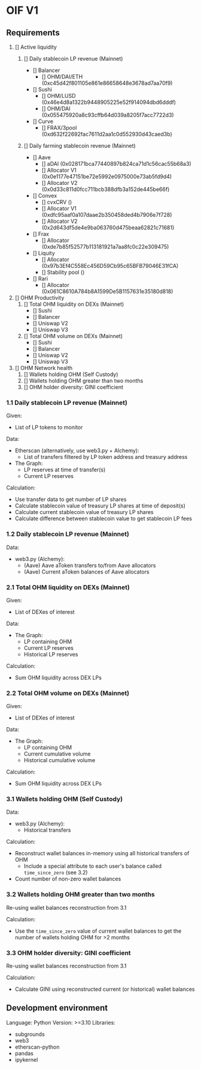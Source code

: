 # OIF V1

## Requirements
1. [] Active liquidity
    1. [] Daily stablecoin LP revenue (Mainnet)
        - [] Balancer
            - [] OHM/DAI/ETH (0xc45d42f801105e861e86658648e3678ad7aa70f9)
        - [] Sushi
            - [] OHM/LUSD (0x46e4d8a1322b9448905225e52f914094dbd6dddf)
            - [] OHM/DAI (0x055475920a8c93cffb64d039a8205f7acc7722d3)
        - [] Curve
            - [] FRAX/3pool (0xd632f22692fac7611d2aa1c0d552930d43caed3b)

    2. [] Daily farming stablecoin revenue (Mainnet)
        - [] Aave
            - [] aDAI (0x028171bca77440897b824ca71d1c56cac55b68a3)
            - [] Allocator V1 (0x0e1177e47151be72e5992e0975000e73ab5fd9d4)
            - [] Allocator V2 (0x0d33c811d0fcc711bcb388dfb3a152de445be66f)
        - [] Convex
            - [] cvxCRV ()
            - [] Allocator V1 (0xdfc95aaf0a107daae2b350458ded4b7906e7f728)
            - [] Allocator V2 (0x2d643df5de4e9ba063760d475beaa62821c71681)
        - [] Frax
            - [] Allocator (0xde7b85f52577b113181921a7aa8fc0c22e309475)
        - [] Liquity
            - [] Allocator (0x97b3Ef4C558Ec456D59Cb95c65BFB79046E31fCA)
            - [] Stability pool ()
        - [] Rari
            - [] Allocator (0x061C8610A784b8A1599De5B1157631e35180d818)
2. [] OHM Productivity
    1. [] Total OHM liquidity on DEXs (Mainnet)
        - [] Sushi
        - [] Balancer
        - [] Uniswap V2
        - [] Uniswap V3
    2. [] Total OHM volume on DEXs (Mainnet)
        - [] Sushi
        - [] Balancer
        - [] Uniswap V2
        - [] Uniswap V3
3. [] OHM Network health
    1. [] Wallets holding OHM (Self Custody)
    2. [] Wallets holding OHM greater than two months
    3. [] OHM holder diversity: GINI coefficient

### 1.1 Daily stablecoin LP revenue (Mainnet)
Given: 
- List of LP tokens to monitor

Data:
- Etherscan (alternatively, use web3.py + Alchemy):
  - List of transfers filtered by LP token address and treasury address
- The Graph: 
  - LP reserves at time of transfer(s)
  - Current LP reserves

Calculation:
- Use transfer data to get number of LP shares
- Calculate stablecoin value of treasury LP shares at time of deposit(s)
- Calculate current stablecoin value of treasury LP shares
- Calculate difference between stablecoin value to get stablecoin LP fees

### 1.2 Daily stablecoin LP revenue (Mainnet)
Data:
- web3.py (Alchemy):
  - (Aave) Aave aToken transfers to/from Aave allocators
  - (Aave) Current aToken balances of Aave allocators


### 2.1 Total OHM liquidity on DEXs (Mainnet)
Given:
- List of DEXes of interest

Data:
- The Graph:
  - LP containing OHM
  - Current LP reserves
  - Historical LP reserves 

Calculation:
- Sum OHM liquidity across DEX LPs

### 2.2 Total OHM volume on DEXs (Mainnet)
Given:
- List of DEXes of interest

Data:
- The Graph:
  - LP containing OHM
  - Current cumulative volume
  - Historical cumulative volume

Calculation:
- Sum OHM liquidity across DEX LPs

### 3.1 Wallets holding OHM (Self Custody)
Data:
- web3.py (Alchemy):
  - Historical transfers

Calculation:
- Reconstruct wallet balances in-memory using all historical transfers of OHM
  - Include a special attribute to each user's balance called `time_since_zero` (see 3.2)
- Count number of non-zero wallet balances 

### 3.2 Wallets holding OHM greater than two months
Re-using wallet balances reconstruction from 3.1

Calculation:
- Use the `time_since_zero` value of current wallet balances to get the number of wallets holding OHM for >2 months 

### 3.3 OHM holder diversity: GINI coefficient
Re-using wallet balances reconstruction from 3.1

Calculation:
- Calculate GINI using reconstructed current (or historical) wallet balances


## Development environment
Language: Python
Version: >=3.10
Libraries:
- subgrounds
- web3
- etherscan-python
- pandas
- ipykernel